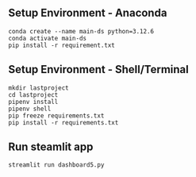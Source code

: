 ## Setup Environment - Anaconda
```
conda create --name main-ds python=3.12.6
conda activate main-ds
pip install -r requirement.txt
```

## Setup Environment - Shell/Terminal
```
mkdir lastproject
cd lastproject
pipenv install
pipenv shell
pip freeze requirements.txt
pip install -r requirements.txt
```

## Run steamlit app
```
streamlit run dashboard5.py
```
